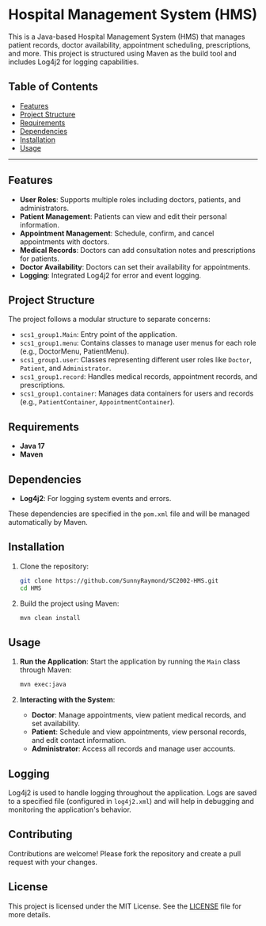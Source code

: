 # Hospital Management System (HMS)

This is a Java-based Hospital Management System (HMS) that manages patient records, doctor availability, appointment scheduling, prescriptions, and more. This project is structured using Maven as the build tool and includes Log4j2 for logging capabilities.

## Table of Contents

- [Features](#features)
- [Project Structure](#project-structure)
- [Requirements](#requirements)
- [Dependencies](#dependencies)
- [Installation](#installation)
- [Usage](#usage)

---

## Features

- **User Roles**: Supports multiple roles including doctors, patients, and administrators.
- **Patient Management**: Patients can view and edit their personal information.
- **Appointment Management**: Schedule, confirm, and cancel appointments with doctors.
- **Medical Records**: Doctors can add consultation notes and prescriptions for patients.
- **Doctor Availability**: Doctors can set their availability for appointments.
- **Logging**: Integrated Log4j2 for error and event logging.

## Project Structure

The project follows a modular structure to separate concerns:

- `scs1_group1.Main`: Entry point of the application.
- `scs1_group1.menu`: Contains classes to manage user menus for each role (e.g., DoctorMenu, PatientMenu).
- `scs1_group1.user`: Classes representing different user roles like `Doctor`, `Patient`, and `Administrator`.
- `scs1_group1.record`: Handles medical records, appointment records, and prescriptions.
- `scs1_group1.container`: Manages data containers for users and records (e.g., `PatientContainer`, `AppointmentContainer`).

## Requirements

- **Java 17**
- **Maven**

## Dependencies

- **Log4j2**: For logging system events and errors.
  
These dependencies are specified in the `pom.xml` file and will be managed automatically by Maven.

## Installation

1. Clone the repository:
   ```bash
   git clone https://github.com/SunnyRaymond/SC2002-HMS.git
   cd HMS
   ```

2. Build the project using Maven:
   ```bash
   mvn clean install
   ```

## Usage

1. **Run the Application**:
   Start the application by running the `Main` class through Maven:
   ```bash
   mvn exec:java
   ```

2. **Interacting with the System**:
   - **Doctor**: Manage appointments, view patient medical records, and set availability.
   - **Patient**: Schedule and view appointments, view personal records, and edit contact information.
   - **Administrator**: Access all records and manage user accounts.

## Logging

Log4j2 is used to handle logging throughout the application. Logs are saved to a specified file (configured in `log4j2.xml`) and will help in debugging and monitoring the application's behavior.

## Contributing

Contributions are welcome! Please fork the repository and create a pull request with your changes.

## License

This project is licensed under the MIT License. See the [LICENSE](LICENSE) file for more details.

